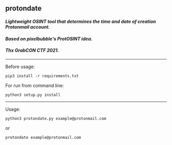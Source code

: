 <h2>protondate</h2>


<h4><i>Lightweight OSINT tool that determines the time and date of creation Protonmail account.</i></h4>

<h4><i>Based on pixelbubble's ProtOSINT idea.</i></h4>

<h4><i>Thx GrabCON CTF 2021.</i></h4>

---

Before usage:

`pip3 install -r requirements.txt`

For run from command line:

`python3 setup.py install`

---

Usage:

`python3 protondate.py example@protonmail.com`

or

`protondate example@protonmail.com`

